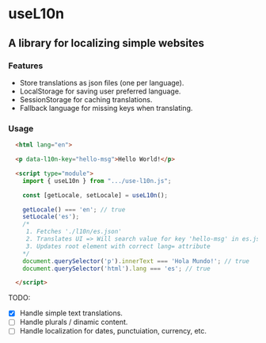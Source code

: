 # useL10n
## A library for localizing simple websites

### Features

* Store translations as json files (one per language).
* LocalStorage for saving user preferred language.
* SessionStorage for caching translations.
* Fallback language for missing keys when translating.

### Usage

```html
  <html lang="en">

  <p data-l10n-key="hello-msg">Hello World!</p>

  <script type="module">
    import { useL10n } from ".../use-l10n.js";

    const [getLocale, setLocale] = useL10n();

    getLocale() === 'en'; // true
    setLocale('es');
    /*
     1. Fetches './l10n/es.json'
     2. Translates UI => Will search value for key 'hello-msg' in es.json
     3. Updates root element with correct lang= attribute
    */
    document.querySelector('p').innerText === 'Hola Mundo!'; // true
    document.querySelector('html').lang === 'es'; // true

  </script>
```


TODO:
 - [x] Handle simple text translations.
 - [ ] Handle plurals / dinamic content.
 - [ ] Handle localization for dates, punctuiation, currency, etc.
